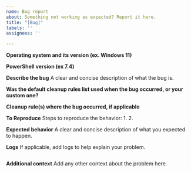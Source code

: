 ```yaml
---
name: Bug report
about: Something not working as expected? Report it here.
title: "[Bug]"
labels: ''
assignees: ''

---
```


**Operating system and its version (ex. Windows 11)**

**PowerShell version (ex 7.4)**

**Describe the bug**
A clear and concise description of what the bug is.

**Was the default cleanup rules list used when the bug occurred, or your custom one?**

**Cleanup rule(s) where the bug occurred, if applicable**

**To Reproduce**
Steps to reproduce the behavior:
1. 
2.

**Expected behavior**
A clear and concise description of what you expected to happen.

**Logs**
If applicable, add logs to help explain your problem.
```text
```

**Additional context**
Add any other context about the problem here.
